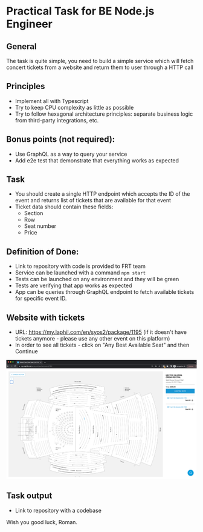 # Practical Task for BE Node.js Engineer

## General

The task is quite simple, you need to build a simple service which will fetch concert tickets from a website and return them to user through a HTTP call

## Principles
* Implement all with Typescript
* Try to keep CPU complexity as little as possible
* Try to follow hexagonal architecture principles: separate business logic from third-party integrations, etc.

## Bonus points (not required):
* Use GraphQL as a way to query your service
* Add e2e test that demonstrate that everything works as expected

## Task
* You should create a single HTTP endpoint which accepts the ID of the event and returns list of tickets that are available for that event
* Ticket data should contain these fields:
    * Section
    * Row
    * Seat number
    * Price

## Definition of Done:
* Link to repository with code is provided to FRT team
* Service can be launched with a command `npm start`
* Tests can be launched on any environment and they will be green
* Tests are verifying that app works as expected
* App can be queries through GraphQL endpoint to fetch available tickets for specific event ID.


## Website with tickets
* URL: https://my.laphil.com/en/syos2/package/1195 (if it doesn't have tickets anymore - please use any other event on this platform)
* In order to see all tickets - click on "Any Best Available Seat" and then Continue

![img.png](img.png)


## Task output
* Link to repository with a codebase

Wish you good luck,
Roman.
